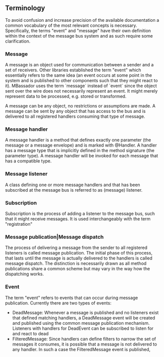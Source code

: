<h2>Terminology</h2>
To avoid confusion and increase precision of the available documentation a common vocabulary of the most relevant concepts is necessary. Specifically, the terms "event" and "message" have their own definition within the context of the message bus system and as such require
some clarification.

<h3>Message</h3>
A message is an object used for communication between a sender and a set of receivers. Other libraries established the term "event" which essentially refers to the same idea (an event occurs at some point in the system and is published to other components such that they might react to it).  
MBassador uses the term `message` instead of `event` since the object sent over the wire does not necessarily represent an event. It might merely represent data to be processed, e.g. stored or transformed.

A message can be any object, no restrictions or assumptions are made. A message can be sent by any object that has access to the bus
and is delivered to all registered handlers consuming that type of message.

<h3>Message handler</h3>
A message handler is a method that defines exactly one parameter (the message or a message envelope) and is marked with @Handler. A handler has a message type that is implicitly defined in the method signature (the parameter type). A message handler will be invoked for each message that has a compatible type.

<h3>Message listener</h3>
A class defining one or more message handlers and that has been subscribed at the message bus is referred to as (message) listener.

<h3>Subscription</h3>
Subscription is the process of adding a listener to the message bus, such that it might receive messages. It is used interchangeably with the
term "registration"

<h3>Message publication|Message dispatch</h3>
The process of delivering a message from the sender to all registered listeners is called message publication.
The initial phase of this process, that lasts until the message is actually delivered to the handlers is called message dispatch.
The distinction is necessarily drawn as all method publications share a common scheme but may vary in the way how the dispatching works.

<h3>Event</h3>
The term "event" refers to events that can occur during message publication. Currently there are two types of events:

 + DeadMessage: Whenever a message is published and no listeners exist that defined matching handlers, a DeadMessage event will be created and published
 using the common message publication mechanism. Listeners with handlers for DeadEvent can be subscribed to listen for and react to dead
 + FilteredMessage: Since handlers can define filters to narrow the set of messages it consumes, it is possible that a message is not delivered
 to any handler. In such a case the FilteredMessage event is published,

